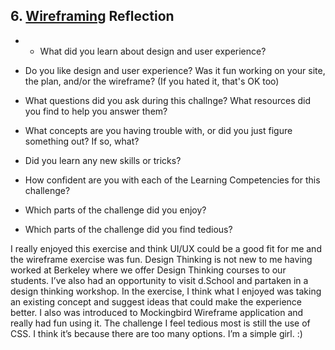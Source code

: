 ## 6. [Wireframing](6_wireframing/readme.md) Reflection

* * What did you learn about design and user experience? 
* Do you like design and user experience? Was it fun working on your site, the plan, and/or the wireframe? (If you hated it, that's OK too)

* What questions did you ask during this challnge? What resources did you find to help you answer them?  
* What concepts are you having trouble with, or did you just figure something out? If so, what?  
* Did you learn any new skills or tricks?
* How confident are you with each of the Learning Competencies for this challenge? 
* Which parts of the challenge did you enjoy?
* Which parts of the challenge did you find tedious?

I really enjoyed this exercise and think UI/UX could be a good fit for me and the wireframe exercise was fun. Design Thinking is not new to me having worked at Berkeley where we offer Design Thinking courses to our students. I’ve also had an opportunity to visit d.School and partaken in a design thinking workshop. In the exercise, I think what I enjoyed was taking an existing concept and suggest ideas that could make the experience better. I also was introduced to Mockingbird Wireframe application and really had fun using it. The challenge I feel tedious most is still the use of CSS. I think it’s because there are too many options. I’m a simple girl. :)